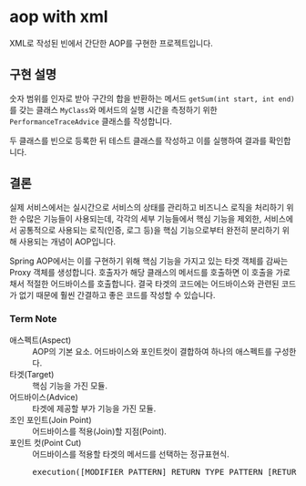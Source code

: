 # aop with xml

XML로 작성된 빈에서 간단한 AOP를 구현한 프로젝트입니다.

## 구현 설명

숫자 범위를 인자로 받아 구간의 합을 반환하는 메서드 `getSum(int start, int end)`를 갖는 클래스 `MyClass`와 메서드의 실행 시간을 측정하기 위한 `PerformanceTraceAdvice` 클래스를 작성합니다.

두 클래스를 빈으로 등록한 뒤 테스트 클래스를 작성하고 이를 실행하여 결과를 확인합니다.

## 결론

실제 서비스에서는 실시간으로 서비스의 상태를 관리하고 비즈니스 로직을 처리하기 
위한 수많은 기능들이 사용되는데, 각각의 세부 기능들에서 핵심 기능을 제외한, 
서비스에서 공통적으로 사용되는 로직(인증, 로그 등)을 핵심 기능으로부터 완전히 
분리하기 위해 사용되는 개념이 AOP입니다. 

Spring AOP에서는 이를 구현하기 위해 핵심 기능을 가지고 있는 타겟 객체를 감싸는 
Proxy 객체를 생성합니다. 호출자가 해당 클래스의 메서드를 호출하면 이 호출을 
가로채서 적절한 어드바이스를 호출합니다. 결국 타겟의 코드에는 어드바이스와 
관련된 코드가 없기 때문에 훨씬 간결하고 좋은 코드를 작성할 수 있습니다.

### Term Note

<dl>
<dt>애스펙트(Aspect)</dt>
<dd>AOP의 기본 요소. 어드바이스와 포인트컷이 결합하여 하나의 애스펙트를 구성한다.</dd>
<dt>타겟(Target)</dt>
<dd>핵심 기능을 가진 모듈.</dd>
<dt>어드바이스(Advice)</dt>
<dd>타겟에 제공할 부가 기능을 가진 모듈.</dd>
<dt>조인 포인트(Join Point)</dt>
<dd>어드바이스를 적용(Join)할 지점(Point).</dd>
<dt>포인트 컷(Point Cut)</dt>
<dd>어드바이스를 적용할 타겟의 메서드를 선택하는 정규표현식.</dd>
<dd><pre>execution([MODIFIER_PATTERN] RETURN_TYPE_PATTERN [RETURN_TYPE_PATTERN.] METHOD_NAME_PATTERN (ARGUMENT_TYPE_PATTERN | "...", ...) [throws EXCEPTION_PATTERN]</pre></dd>
</dl>
